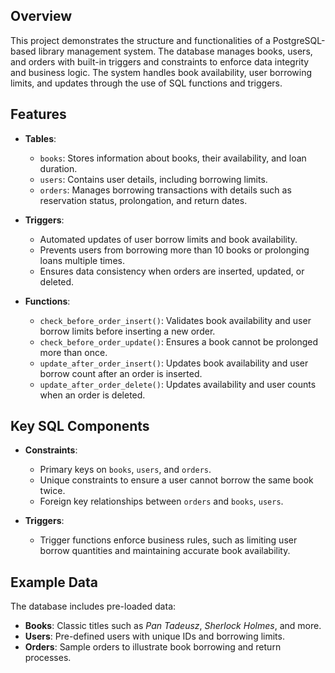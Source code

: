 ## Overview

This project demonstrates the structure and functionalities of a PostgreSQL-based library management system. The database manages books, users, and orders with built-in triggers and constraints to enforce data integrity and business logic. The system handles book availability, user borrowing limits, and updates through the use of SQL functions and triggers.

## Features

- **Tables**: 
  - `books`: Stores information about books, their availability, and loan duration.
  - `users`: Contains user details, including borrowing limits.
  - `orders`: Manages borrowing transactions with details such as reservation status, prolongation, and return dates.

- **Triggers**: 
  - Automated updates of user borrow limits and book availability.
  - Prevents users from borrowing more than 10 books or prolonging loans multiple times.
  - Ensures data consistency when orders are inserted, updated, or deleted.

- **Functions**:
  - `check_before_order_insert()`: Validates book availability and user borrow limits before inserting a new order.
  - `check_before_order_update()`: Ensures a book cannot be prolonged more than once.
  - `update_after_order_insert()`: Updates book availability and user borrow count after an order is inserted.
  - `update_after_order_delete()`: Updates availability and user counts when an order is deleted.

## Key SQL Components

- **Constraints**:
  - Primary keys on `books`, `users`, and `orders`.
  - Unique constraints to ensure a user cannot borrow the same book twice.
  - Foreign key relationships between `orders` and `books`, `users`.

- **Triggers**: 
  - Trigger functions enforce business rules, such as limiting user borrow quantities and maintaining accurate book availability.
 
## Example Data

The database includes pre-loaded data:

- **Books**: Classic titles such as *Pan Tadeusz*, *Sherlock Holmes*, and more.
- **Users**: Pre-defined users with unique IDs and borrowing limits.
- **Orders**: Sample orders to illustrate book borrowing and return processes.
